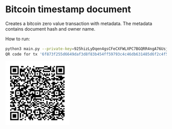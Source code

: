 # Bitcoin timestamp document

Creates a bitcoin zero value transaction with metadata. The metadata contains document hash and owner name.

How to run:
```bash
python3 main.py --private-key=925hizLyDqen4gsCFeCXFWLXPC7BGQRR4ngA76Usjgb6ABiz59j --file=picture.png --name="yulia tsareva" --network=testnet
QR code for tx '6f873f255d6649daf3d8f83b454ff59793c4c46db631485d6f2c4f53d17ffc56' was saved to file 6f873.png
```

[comment]: <> (![drawing]&#40;6f873.png&#41;)
<img src="6f873.png" alt="drawing" width="200"/>


